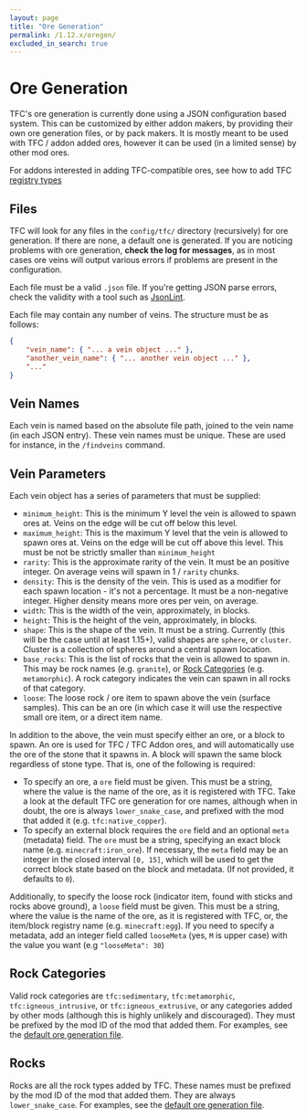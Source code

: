 ```yaml
---
layout: page
title: "Ore Generation"
permalink: /1.12.x/oregen/
excluded_in_search: true
---
```


# Ore Generation

TFC's ore generation is currently done using a JSON configuration based system. This can be customized by either addon makers, by providing their own ore generation files, or by pack makers. It is mostly meant to be used with TFC / addon added ores, however it can be used (in a limited sense) by other mod ores.

For addons interested in adding TFC-compatible ores, see how to add TFC [registry types](../addons/registry-types/)

## Files

TFC will look for any files in the `config/tfc/` directory (recursively) for ore generation. If there are none, a default one is generated. If you are noticing problems with ore generation, **check the log for messages**, as in most cases ore veins will output various errors if problems are present in the configuration.

Each file must be a valid `.json` file. If you're getting JSON parse errors, check the validity with a tool such as [JsonLint](https://jsonlint.com/).

Each file may contain any number of veins. The structure must be as follows:

```json
{
    "vein_name": { "... a vein object ..." },
    "another_vein_name": { "... another vein object ..." },
    "..."
}
```

## Vein Names

Each vein is named based on the absolute file path, joined to the vein name (in each JSON entry). These vein names must be unique. These are used for instance, in the `/findveins` command.

## Vein Parameters

Each vein object has a series of parameters that must be supplied:

- `minimum_height`: This is the minimum Y level the vein is allowed to spawn ores at. Veins on the edge will be cut off below this level.
- `maximum_height`: This is the maximum Y level that the vein is allowed to spawn ores at. Veins on the edge will be cut off above this level. This must be not be strictly smaller than `minimum_height`
- `rarity`: This is the approximate rarity of the vein. It must be an positive integer. On average veins will spawn in 1 / `rarity` chunks.
- `density`: This is the density of the vein. This is used as a modifier for each spawn location - it's not a percentage. It must be a non-negative integer. Higher density means more ores per vein, on average.
- `width`: This is the width of the vein, approximately, in blocks.
- `height`: This is the height of the vein, approximately, in blocks.
- `shape`: This is the shape of the vein. It must be a string. Currently (this will be the case until at least 1.15+), valid shapes are `sphere`, or `cluster`. Cluster is a collection of spheres around a central spawn location. 
- `base_rocks`: This is the list of rocks that the vein is allowed to spawn in. This may be rock names (e.g. `granite`), or [Rock Categories](#rock-categories) (e.g. `metamorphic`). A rock category indicates the vein can spawn in all rocks of that category.
- `loose`: The loose rock / ore item to spawn above the vein (surface samples). This can be an ore (in which case it will use the respective small ore item, or a direct item name.

In addition to the above, the vein must specify either an ore, or a block to spawn. An ore is used for TFC / TFC Addon ores, and will automatically use the ore of the stone that it spawns in. A block will spawn the same block regardless of stone type. That is, one of the following is required:

- To specify an ore, a `ore` field must be given. This must be a string, where the value is the name of the ore, as it is registered with TFC. Take a look at the default TFC ore generation for ore names, although when in doubt, the ore is always `lower_snake_case`, and prefixed with the mod that added it (e.g. `tfc:native_copper`).
- To specify an external block requires the `ore` field and an optional `meta` (metadata) field. The `ore` must be a string, specifying an exact block name (e.g. `minecraft:iron_ore`). If necessary, the `meta` field may be an integer in the closed interval `[0, 15]`, which will be used to get the correct block state based on the block and metadata. (If not provided, it defaults to `0`).

Additionally, to specify the loose rock (indicator item, found with sticks and rocks above ground), a `loose` field must be given. This must be a string, where the value is the name of the ore, as it is registered with TFC, or, the item/block registry name (e.g. `minecraft:egg`). If you need to specify a metadata, add an integer field called `looseMeta` (yes, `M` is upper case) with the value you want (e.g `"looseMeta": 30`)

## Rock Categories

Valid rock categories are `tfc:sedimentary`, `tfc:metamorphic`, `tfc:igneous_intrusive`, or `tfc:igneous_extrusive`, or any categories added by other mods (although this is highly unlikely and discouraged). They must be prefixed by the mod ID of the mod that added them. For examples, see the [default ore generation file](https://github.com/TerraFirmaCraft/TerraFirmaCraft/blob/1.12.x/src/main/resources/assets/tfc/config/ore_spawn_data.json).

## Rocks

Rocks are all the rock types added by TFC. These names must be prefixed by the mod ID of the mod that added them. They are always `lower_snake_case`. For examples, see the [default ore generation file](https://github.com/TerraFirmaCraft/TerraFirmaCraft/blob/1.12.x/src/main/resources/assets/tfc/config/ore_spawn_data.json).
